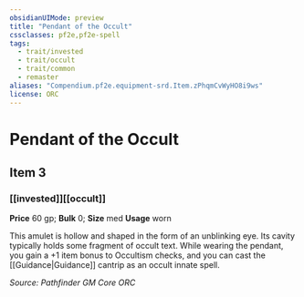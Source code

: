```yaml
---
obsidianUIMode: preview
title: "Pendant of the Occult"
cssclasses: pf2e,pf2e-spell
tags:
  - trait/invested
  - trait/occult
  - trait/common
  - remaster
aliases: "Compendium.pf2e.equipment-srd.Item.zPhqmCvWyHO8i9ws"
license: ORC
---
```

# Pendant of the Occult
## Item 3
### [[invested]][[occult]]


**Price** 60 gp; 
**Bulk** 0; **Size** med
**Usage** worn

This amulet is hollow and shaped in the form of an unblinking eye. Its cavity typically holds some fragment of occult text. While wearing the pendant, you gain a +1 item bonus to Occultism checks, and you can cast the [[Guidance|Guidance]] cantrip as an occult innate spell.

*Source: Pathfinder GM Core*
*ORC*